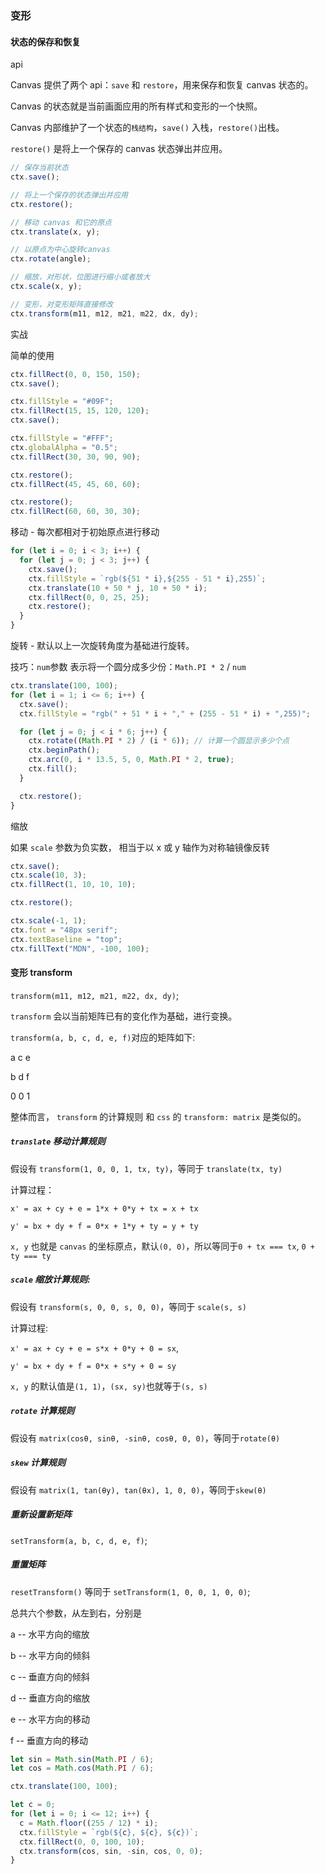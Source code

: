 ### 变形

#### 状态的保存和恢复

api

Canvas 提供了两个 api：`save` 和 `restore`，用来保存和恢复 canvas 状态的。

Canvas 的状态就是当前画面应用的所有样式和变形的一个快照。

Canvas 内部维护了一个状态的`栈结构`，`save()` 入栈，`restore()`出栈。

`restore()` 是将上一个保存的 canvas 状态弹出并应用。

```javascript
// 保存当前状态
ctx.save();

// 将上一个保存的状态弹出并应用
ctx.restore();

// 移动 canvas 和它的原点
ctx.translate(x, y);

// 以原点为中心旋转canvas
ctx.rotate(angle);

// 缩放，对形状，位图进行缩小或者放大
ctx.scale(x, y);

// 变形，对变形矩阵直接修改
ctx.transform(m11, m12, m21, m22, dx, dy);
```

实战

简单的使用

```javascript
ctx.fillRect(0, 0, 150, 150);
ctx.save();

ctx.fillStyle = "#09F";
ctx.fillRect(15, 15, 120, 120);
ctx.save();

ctx.fillStyle = "#FFF";
ctx.globalAlpha = "0.5";
ctx.fillRect(30, 30, 90, 90);

ctx.restore();
ctx.fillRect(45, 45, 60, 60);

ctx.restore();
ctx.fillRect(60, 60, 30, 30);
```

移动 - 每次都相对于初始原点进行移动

```javascript
for (let i = 0; i < 3; i++) {
  for (let j = 0; j < 3; j++) {
    ctx.save();
    ctx.fillStyle = `rgb(${51 * i},${255 - 51 * i},255)`;
    ctx.translate(10 + 50 * j, 10 + 50 * i);
    ctx.fillRect(0, 0, 25, 25);
    ctx.restore();
  }
}
```

旋转 - 默认以上一次旋转角度为基础进行旋转。

技巧：`num`参数 表示将一个圆分成多少份：`Math.PI * 2` / `num`

```javascript
ctx.translate(100, 100);
for (let i = 1; i <= 6; i++) {
  ctx.save();
  ctx.fillStyle = "rgb(" + 51 * i + "," + (255 - 51 * i) + ",255)";

  for (let j = 0; j < i * 6; j++) {
    ctx.rotate((Math.PI * 2) / (i * 6)); // 计算一个圆显示多少个点
    ctx.beginPath();
    ctx.arc(0, i * 13.5, 5, 0, Math.PI * 2, true);
    ctx.fill();
  }

  ctx.restore();
}
```

缩放

如果 `scale` 参数为负实数， 相当于以 x 或 y 轴作为对称轴镜像反转

```javascript
ctx.save();
ctx.scale(10, 3);
ctx.fillRect(1, 10, 10, 10);

ctx.restore();

ctx.scale(-1, 1);
ctx.font = "48px serif";
ctx.textBaseline = "top";
ctx.fillText("MDN", -100, 100);
```

#### 变形 transform

`transform(m11, m12, m21, m22, dx, dy)`;

`transform` 会以当前矩阵已有的变化作为基础，进行变换。

`transform(a, b, c, d, e, f)`对应的矩阵如下:

a c e &nbsp;&nbsp;

b d f &nbsp;&nbsp;

0 0 1 &nbsp;&nbsp;

整体而言， `transform` 的计算规则 和 `css` 的 `transform: matrix` 是类似的。

##### `translate` 移动计算规则

假设有 `transform(1, 0, 0, 1, tx, ty)`，等同于 `translate(tx, ty)`

计算过程：

`x' = ax + cy + e = 1*x + 0*y + tx = x + tx`

`y' = bx + dy + f = 0*x + 1*y + ty = y + ty`

`x, y` 也就是 `canvas` 的坐标原点，默认`(0, 0)`，所以等同于`0 + tx === tx`, `0 + ty === ty`

##### `scale` 缩放计算规则:

假设有 `transform(s, 0, 0, s, 0, 0)`，等同于 `scale(s, s)`

计算过程:

`x' = ax + cy + e = s*x + 0*y + 0 = sx`,

`y' = bx + dy + f = 0*x + s*y + 0 = sy`

`x, y` 的默认值是`(1, 1)`，`(sx, sy)`也就等于`(s, s)`

##### `rotate` 计算规则

假设有 `matrix(cosθ, sinθ, -sinθ, cosθ, 0, 0)`，等同于`rotate(θ)`

##### `skew` 计算规则

假设有 `matrix(1, tan(θy), tan(θx), 1, 0, 0)`，等同于`skew(θ)`

##### 重新设置新矩阵

`setTransform(a, b, c, d, e, f)`;

##### 重置矩阵

`resetTransform()` 等同于 `setTransform(1, 0, 0, 1, 0, 0)`;

总共六个参数，从左到右，分别是 

a -- 水平方向的缩放

b -- 水平方向的倾斜

c -- 垂直方向的倾斜

d -- 垂直方向的缩放

e -- 水平方向的移动

f -- 垂直方向的移动

```javascript
let sin = Math.sin(Math.PI / 6);
let cos = Math.cos(Math.PI / 6);

ctx.translate(100, 100);

let c = 0;
for (let i = 0; i <= 12; i++) {
  c = Math.floor((255 / 12) * i);
  ctx.fillStyle = `rgb(${c}, ${c}, ${c})`;
  ctx.fillRect(0, 0, 100, 10);
  ctx.transform(cos, sin, -sin, cos, 0, 0);
}
```
